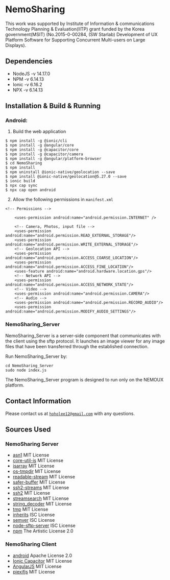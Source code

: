 # NemoSharing
This work was supported by Institute of Information & communications Technology Planning & Evaluation(IITP) grant funded by the Korea government(MSIT) (No.2015-0-00284, (SW Starlab) Development of UX Platform Software for Supporting Concurrent Multi-users on Large Displays).

## Dependencies
 - NodeJS -v 14.17.0 
 - NPM -v 6.14.13
 - Ionic -v 6.16.2
 - NPX -v 6.14.13

## Installation & Build & Running

### Android:

1. Build the web application
```
$ npm install -g @ionic/cli
$ npm install -g @angular/core
$ npm install -g @capacitor/core
$ npm install -g @capacitor/camera
$ npm install -g @angular/platform-browser
$ cd NemoSharing
$ npm install
$ npm uninstall @ionic-native/geolocation --save
$ npm install @ionic-native/geolocation@5.27.0 --save
$ ionic build
$ npx cap sync
$ npx cap open android
```

2. Allow the following permissions in `manifest.xml`
```
<!-- Permissions -->

    <uses-permission android:name="android.permission.INTERNET" />

    <!-- Camera, Photos, input file -->
    <uses-permission android:name="android.permission.READ_EXTERNAL_STORAGE"/>
    <uses-permission android:name="android.permission.WRITE_EXTERNAL_STORAGE"/>
    <!-- Geolocation API -->
    <uses-permission android:name="android.permission.ACCESS_COARSE_LOCATION"/>
    <uses-permission android:name="android.permission.ACCESS_FINE_LOCATION"/>
    <uses-feature android:name="android.hardware.location.gps"/>
    <!-- Network API -->
    <uses-permission android:name="android.permission.ACCESS_NETWORK_STATE"/>
    <!-- Video -->
    <uses-permission android:name="android.permission.CAMERA"/>
    <!-- Audio -->
    <uses-permission android:name="android.permission.RECORD_AUDIO"/>
    <uses-permission android:name="android.permission.MODIFY_AUDIO_SETTINGS"/>
```

### NemoSharing_Server
NemoSharing_Server is a server-side component that communicates with the client using the sftp protocol. It launches an image viewer for any image files that have been transferred through the established connection.

Run NemoSharing_Server by:
```
cd NemoSharing_Server
sudo node index.js
```
The NemoSharing_Server program is designed to run only on the NEMOUX platform.

## Contact Information
Please contact us at <ins>`hoholee12@gmail.com`</ins> with any questions.

## Sources Used
### NemoSharing Server
* [asn1](https://github.com/TritonDataCenter/node-asn1) MIT License
* [core-util-is](https://github.com/isaacs/core-util-is) MIT License
* [isarray](https://github.com/juliangruber/isarray) MIT License
* [os-tmpdir](https://github.com/sindresorhus/os-tmpdir) MIT License
* [readable-stream](https://github.com/nodejs/readable-stream) MIT License
* [safer-buffer](https://github.com/ChALkeR/safer-buffer) MIT License
* [ssh2-streams](https://github.com/mscdex/ssh2-streams) MIT License
* [ssh2](https://github.com/mscdex/ssh2) MIT License
* [streamsearch](https://github.com/mscdex/streamsearch) MIT License
* [string_decoder](https://github.com/nodejs/string_decoder) MIT License
* [tmp](https://github.com/raszi/node-tmp) MIT License
* [inherits](https://github.com/isaacs/inherits) ISC License
* [semver](https://github.com/npm/node-semver) ISC License
* [node-sftp-server](https://github.com/validityhq/node-sftp-server) ISC License
* [npm](https://github.com/npm/cli) The Artistic License 2.0
### NemoSharing Client
* [android](https://www.android.com/) Apache License 2.0
* [Ionic Capacitor](https://github.com/ionic-team/capacitor) MIT License
* [AngularJS](https://github.com/angular/angular.js?) MIT License
* [piexifjs](https://github.com/hMatoba/piexifjs) MIT License
